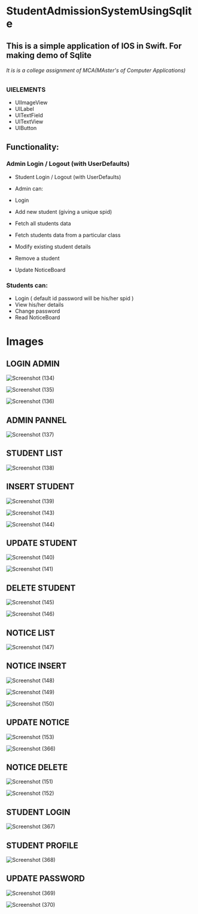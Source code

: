 # StudentAdmissionSystemUsingSqlite

## This is a simple application of IOS in Swift. For making demo of Sqlite 

###### It is is a college assignment of MCA(MAster's of Computer Applications)



### UIELEMENTS

* UIImageView
* UILabel
* UITextField
* UITextView
* UIButton

## Functionality:
### Admin Login / Logout (with UserDefaults)
* Student Login / Logout (with UserDefaults)
* Admin can:

* Login
* Add new student (giving a unique spid)
* Fetch all students data
* Fetch students data from a particular class
* Modify existing student details
* Remove a student
* Update NoticeBoard

### Students can:      

* Login ( default id password will be his/her spid )
* View his/her details
* Change password
* Read NoticeBoard

# Images

## LOGIN ADMIN

![Screenshot (134)](https://user-images.githubusercontent.com/59306218/126024748-f940259d-f9f6-4912-b31c-2215737abd4b.png)

![Screenshot (135)](https://user-images.githubusercontent.com/59306218/126024747-6054535a-a377-43bb-bf39-149b3cf485dd.png)

![Screenshot (136)](https://user-images.githubusercontent.com/59306218/126024746-a87f772a-5825-4b20-8a8d-35095f8fa370.png)

## ADMIN PANNEL

![Screenshot (137)](https://user-images.githubusercontent.com/59306218/126024745-aba73cab-b1d5-4b98-b8d3-3395b124759e.png)

## STUDENT LIST

![Screenshot (138)](https://user-images.githubusercontent.com/59306218/126024744-01dfe8da-b8e0-44d2-a9b3-fb61fa1c3cb4.png)

## INSERT STUDENT

![Screenshot (139)](https://user-images.githubusercontent.com/59306218/126024743-5fe5087b-7f68-418b-83e6-19af67774ab8.png)

![Screenshot (143)](https://user-images.githubusercontent.com/59306218/126024739-31ddcc06-2368-4c79-aaec-0dbf919737b1.png)

![Screenshot (144)](https://user-images.githubusercontent.com/59306218/126024737-9f3716b5-784d-4abb-bf4f-01a746889d3d.png)

## UPDATE STUDENT

![Screenshot (140)](https://user-images.githubusercontent.com/59306218/126024742-4d39c88d-b10c-4ca1-a300-ec12f26cbdd7.png)

![Screenshot (141)](https://user-images.githubusercontent.com/59306218/126024741-1ea413c7-df9d-4bbe-8b54-96e17521141c.png)

## DELETE STUDENT

![Screenshot (145)](https://user-images.githubusercontent.com/59306218/126024736-cda5ce62-5657-43a4-a625-45c054e6fb65.png)

![Screenshot (146)](https://user-images.githubusercontent.com/59306218/126024734-bd209015-d203-4402-a9b4-8e436a06c084.png)

## NOTICE LIST

![Screenshot (147)](https://user-images.githubusercontent.com/59306218/126024733-fe2c2113-f563-4e2b-bc46-9cad8e26ae9b.png)

## NOTICE INSERT

![Screenshot (148)](https://user-images.githubusercontent.com/59306218/126024732-97a4d17e-f50e-4a85-9007-6c5d5fbdca1e.png)

![Screenshot (149)](https://user-images.githubusercontent.com/59306218/126024731-6e7258e2-5127-4e18-92ed-1498294b5b0c.png)

![Screenshot (150)](https://user-images.githubusercontent.com/59306218/126024730-d207be5a-5ac2-41d0-8e7e-3d70e44c446b.png)

## UPDATE NOTICE

![Screenshot (153)](https://user-images.githubusercontent.com/59306218/126024727-2fec092f-a7a7-4299-bd3b-dbb2c109df7c.png)

![Screenshot (366)](https://user-images.githubusercontent.com/59306218/126024726-06aab61f-a9b3-4bbb-b098-9c4697e2f2b4.png)

## NOTICE DELETE

![Screenshot (151)](https://user-images.githubusercontent.com/59306218/126024729-af6e9199-792e-4060-8b94-5901b68286bd.png)

![Screenshot (152)](https://user-images.githubusercontent.com/59306218/126024728-345b0516-2ea8-43c0-b1ca-5bb543467511.png)

## STUDENT LOGIN

![Screenshot (367)](https://user-images.githubusercontent.com/59306218/126024725-8d3ac799-1501-4f33-aa5a-3d03fa57e053.png)

## STUDENT PROFILE

![Screenshot (368)](https://user-images.githubusercontent.com/59306218/126024724-2d0ca30e-26d8-4bd4-b8fb-86c448a88078.png)

## UPDATE PASSWORD

![Screenshot (369)](https://user-images.githubusercontent.com/59306218/126024723-926b332e-e67b-47b4-bea2-e7de56d7445e.png)

![Screenshot (370)](https://user-images.githubusercontent.com/59306218/126024722-8804aaeb-cb20-4ee4-bd8b-b54d3d3e6e5f.png)

